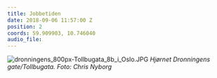 ```yaml
---
title: Jobbetiden
date: 2018-09-06 11:57:00 Z
position: 2
coords: 59.909903, 10.746040
audio_file: 
---
```


![dronningens_800px-Tollbugata_8b_i_Oslo.JPG](/uploads/dronningens_800px-Tollbugata_8b_i_Oslo.JPG)
*Hjørnet Dronningens gate/Tollbugata. Foto: Chris Nyborg*